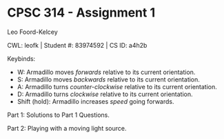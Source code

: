 # CPSC 314 - Assignment 1

Leo Foord-Kelcey

CWL: leofk | Student #: 83974592 | CS ID: a4h2b

Keybinds:
- W: Armadillo moves _forwards_ relative to its current orientation.
- S: Armadillo moves _backwards_ relative to its current orientation.
- A: Armadillo turns _counter-clockwise_ relative to its current orientation.
- D: Armadillo turns _clockwise_ relative to its current orientation.
- Shift (hold): Armadillo increases _speed_ going forwards.

Part 1: Solutions to Part 1 Questions.

Part 2: Playing with a moving light source.
